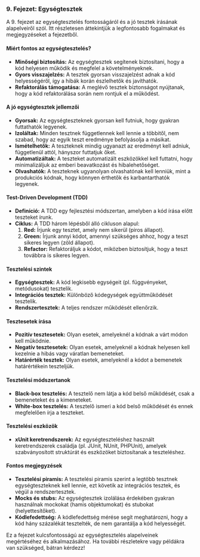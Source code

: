 ### 9. Fejezet: Egységtesztek

A 9. fejezet az egységtesztelés fontosságáról és a jó tesztek írásának alapelveiről szól. Itt részletesen áttekintjük a legfontosabb fogalmakat és megjegyzéseket a fejezetből.

#### Miért fontos az egységtesztelés?
- **Minőségi biztosítás:** Az egységtesztek segítenek biztosítani, hogy a kód helyesen működik és megfelel a követelményeknek.
- **Gyors visszajelzés:** A tesztek gyorsan visszajelzést adnak a kód helyességéről, így a hibák korán észlelhetők és javíthatók.
- **Refaktorálás támogatása:** A meglévő tesztek biztonságot nyújtanak, hogy a kód refaktorálása során nem rontjuk el a működést.

#### A jó egységtesztek jellemzői
- **Gyorsak:** Az egységteszteknek gyorsan kell futniuk, hogy gyakran futtathatók legyenek.
- **Izoláltak:** Minden tesztnek függetlennek kell lennie a többitől, nem szabad, hogy az egyik teszt eredménye befolyásolja a másikat.
- **Ismételhetők:** A teszteknek mindig ugyanazt az eredményt kell adniuk, függetlenül attól, hányszor futtatjuk őket.
- **Automatizáltak:** A teszteket automatizált eszközökkel kell futtatni, hogy minimalizáljuk az emberi beavatkozást és hibalehetőséget.
- **Olvashatók:** A teszteknek ugyanolyan olvashatónak kell lenniük, mint a produkciós kódnak, hogy könnyen érthetők és karbantarthatók legyenek.

#### Test-Driven Development (TDD)
- **Definíció:** A TDD egy fejlesztési módszertan, amelyben a kód írása előtt teszteket írunk.
- **Ciklus:** A TDD három lépésből álló cikluson alapul: 
  1. **Red:** Írjunk egy tesztet, amely nem sikerül (piros állapot).
  2. **Green:** Írjunk annyi kódot, amennyi szükséges ahhoz, hogy a teszt sikeres legyen (zöld állapot).
  3. **Refactor:** Refaktoráljuk a kódot, miközben biztosítjuk, hogy a teszt továbbra is sikeres legyen.

#### Tesztelési szintek
- **Egységtesztek:** A kód legkisebb egységeit (pl. függvényeket, metódusokat) tesztelik.
- **Integrációs tesztek:** Különböző kódegységek együttműködését tesztelik.
- **Rendszertesztek:** A teljes rendszer működését ellenőrzik.

#### Tesztesetek írása
- **Pozitív tesztesetek:** Olyan esetek, amelyeknél a kódnak a várt módon kell működnie.
- **Negatív tesztesetek:** Olyan esetek, amelyeknél a kódnak helyesen kell kezelnie a hibás vagy váratlan bemeneteket.
- **Határérték tesztek:** Olyan esetek, amelyeknél a kódot a bemenetek határértékein teszteljük.

#### Tesztelési módszertanok
- **Black-box tesztelés:** A tesztelő nem látja a kód belső működését, csak a bemeneteket és a kimeneteket.
- **White-box tesztelés:** A tesztelő ismeri a kód belső működését és ennek megfelelően írja a teszteket.

#### Tesztelési eszközök
- **xUnit keretrendszerek:** Az egységteszteléshez használt keretrendszerek családja (pl. JUnit, NUnit, PHPUnit), amelyek szabványosított struktúrát és eszközöket biztosítanak a teszteléshez.

#### Fontos megjegyzések
- **Tesztelési piramis:** A tesztelési piramis szerint a legtöbb tesztnek egységteszteknek kell lennie, ezt követik az integrációs tesztek, és végül a rendszertesztek.
- **Mocks és stubs:** Az egységtesztek izolálása érdekében gyakran használnak mockokat (hamis objektumokat) és stubokat (helyettesítőket).
- **Kódlefedettség:** A kódlefedettség mérése segít meghatározni, hogy a kód hány százalékát tesztelték, de nem garantálja a kód helyességét.

Ez a fejezet kulcsfontosságú az egységtesztelés alapelveinek megértéséhez és alkalmazásához. Ha további részletekre vagy példákra van szükséged, bátran kérdezz!